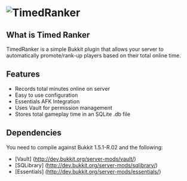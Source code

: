 ![TimedRanker](http://i49.tinypic.com/16067hs.png)
==============
What is Timed Ranker
--------------------

TimedRanker is a simple Bukkit plugin that allows your server to automatically promote/rank-up players based on their total online time.

Features
--------

* Records total minutes online on server
* Easy to use configuration
* Essentials AFK Integration
* Uses Vault for permission management
* Stores total gameplay time in an SQLite .db file

Dependencies
------------

You need to compile against Bukkit 1.5.1-R.02 and the following:

* [Vault] (http://dev.bukkit.org/server-mods/vault/)
* [SQLibrary] (http://dev.bukkit.org/server-mods/sqlibrary/)
* [Essentials] (http://dev.bukkit.org/server-mods/essentials/)